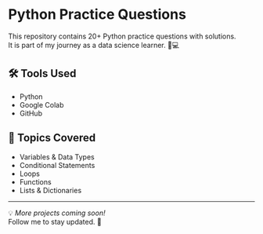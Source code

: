 # Python Practice Questions

This repository contains 20+ Python practice questions with solutions.  
It is part of my journey as a data science learner. 🧠💻

## 🛠 Tools Used
- Python
- Google Colab
- GitHub

## 📌 Topics Covered
- Variables & Data Types
- Conditional Statements
- Loops
- Functions
- Lists & Dictionaries

---

💡 *More projects coming soon!*  
Follow me to stay updated. 🚀
